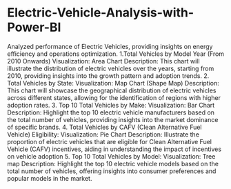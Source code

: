 # Electric-Vehicle-Analysis-with-Power-BI
Analyzed performance of Electric Vehicles, providing insights on energy efficiency and operations optimization.
1.Total Vehicles by Model Year (From 2010 Onwards)
Visualization: Area Chart
Description: This chart will illustrate the distribution of electric vehicles over the years, starting from 2010, providing insights into the growth pattern and adoption trends.
2. Total Vehicles by State:
Visualization: Map Chart (Shape Map) 
Description: This chart will showcase the geographical distribution of electric vehicles across different states, allowing for the identification of regions with higher adoption rates.
3. Top 10 Total Vehicles by Make:
Visualization: Bar Chart 
Description: Highlight the top 10 electric vehicle manufacturers based on the total number of vehicles, providing insights into the market dominance of specific brands.
4. Total Vehicles by CAFV (Clean Alternative Fuel Vehicle) Eligibility:
Visualization: Pie Chart 
Description: Illustrate the proportion of electric vehicles that are eligible for Clean Alternative Fuel Vehicle (CAFV) incentives, aiding in understanding the impact of incentives on vehicle adoption
5. Top 10 Total Vehicles by Model:
Visualization: Tree map
Description: Highlight the top 10 electric vehicle models based on the total number of vehicles, offering insights into consumer preferences and popular models in the market.


